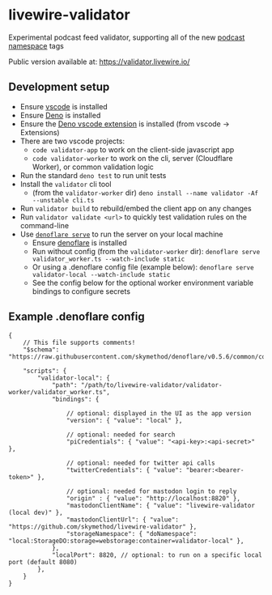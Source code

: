# livewire-validator
Experimental podcast feed validator, supporting all of the new [podcast namespace](https://github.com/Podcastindex-org/podcast-namespace/blob/main/docs/1.0.md) tags

Public version available at: https://validator.livewire.io/

## Development setup
- Ensure [vscode](https://code.visualstudio.com/) is installed
- Ensure [Deno](https://deno.land/) is installed
- Ensure the [Deno vscode extension](https://marketplace.visualstudio.com/items?itemName=denoland.vscode-deno) is installed (from vscode -> Extensions)
- There are two vscode projects:
  - `code validator-app` to work on the client-side javascript app
  - `code validator-worker` to work on the cli, server (Cloudflare Worker), or common validation logic
- Run the standard `deno test` to run unit tests
- Install the `validator` cli tool
  - (from the `validator-worker` dir) `deno install --name validator -Af --unstable cli.ts`
- Run `validator build` to rebuild/embed the client app on any changes
- Run `validator validate <url>` to quickly test validation rules on the command-line
- Use [`denoflare serve`](https://denoflare.dev/cli/serve) to run the server on your local machine
  - Ensure [denoflare](https://denoflare.dev/cli/) is installed
  - Run without config (from the `validator-worker` dir): `denoflare serve validator_worker.ts --watch-include static`
  - Or using a .denoflare config file (example below): `denoflare serve validator-local --watch-include static`
  - See the config below for the optional worker environment variable bindings to configure secrets

## Example .denoflare config
```jsonc
{
	// This file supports comments!
	"$schema": "https://raw.githubusercontent.com/skymethod/denoflare/v0.5.6/common/config.schema.json",

	"scripts": {
        "validator-local": {
			"path": "/path/to/livewire-validator/validator-worker/validator_worker.ts",
		    "bindings": {

                // optional: displayed in the UI as the app version
				"version": { "value": "local" },

                // optional: needed for search
				"piCredentials": { "value": "<api-key>:<api-secret>" },

                // optional: needed for twitter api calls
				"twitterCredentials": { "value": "bearer:<bearer-token>" },

                // optional: needed for mastodon login to reply
				"origin" : { "value": "http://localhost:8820" },
				"mastodonClientName": { "value": "livewire-validator (local dev)" },
				"mastodonClientUrl": { "value": "https://github.com/skymethod/livewire-validator" },
				"storageNamespace": { "doNamespace": "local:StorageDO:storage=webstorage:container=validator-local" },
			},
			"localPort": 8820, // optional: to run on a specific local port (default 8080)
		},
    }
}
```